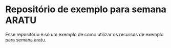 # Repositório de exemplo para semana ARATU 

Esse repositório é só um exemplo de como utilizar os recursos de exemplo para semana aratu.
